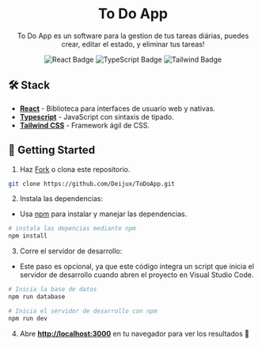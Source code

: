 <div align="center">
<h1>
    To Do App
</h1>

<p>
To Do App es un software para la gestion de tus tareas diárias, puedes crear, editar el estado, y eliminar tus tareas!
</p>

![React Badge](https://img.shields.io/badge/React-3a88f5?logo=react&logoColor=fff&style=flat)
![TypeScript Badge](https://img.shields.io/badge/TypeScript-2d79c7?logo=TypeScript&logoColor=fff&style=flat)
![Tailwind Badge](https://img.shields.io/badge/Tailwind-3ebff8?logo=Tailwindcss&logoColor=fff&style=flat)

</div>

## 🛠️ Stack

- [**React**](https://es.react.dev//) - Biblioteca para interfaces de usuario web y nativas.
- [**Typescript**](https://www.typescriptlang.org/) - JavaScript con sintaxis de tipado.
- [**Tailwind CSS**](https://tailwindcss.com/) - Framework ágil de CSS.

## 🚀 Getting Started

1. Haz [Fork](https://github.com/Deijux/ToDoApp/fork) o clona este repositorio.

```bash
git clone https://github.com/Deijux/ToDoApp.git
```

2. Instala las dependencias:

- Usa [npm](https://www.npmjs.com/) para instalar y manejar las dependencias.

```bash
# instala las depencias mediante npm
npm install
```

3. Corre el servidor de desarrollo:

- Este paso es opcional, ya que este código integra un script que inicia el servidor de desarrollo cuando abren el proyecto en Visual Studio Code.

```bash
# Inicia la base de datos
npm run database

# Inicia el servidor de desarrollo con npm
npm run dev
```

4. Abre [**http://localhost:3000**](http://localhost:4321/) en tu navegador para ver los resultados 🚀
